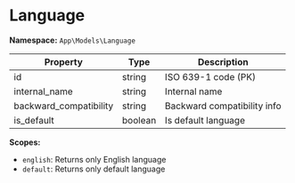 # Language

**Namespace:** `App\Models\Language`

| Property               | Type    | Description                       |
|------------------------|---------|-----------------------------------|
| id                     | string  | ISO 639-1 code (PK)               |
| internal_name          | string  | Internal name                     |
| backward_compatibility | string  | Backward compatibility info       |
| is_default             | boolean | Is default language               |

**Scopes:**
- `english`: Returns only English language
- `default`: Returns only default language
